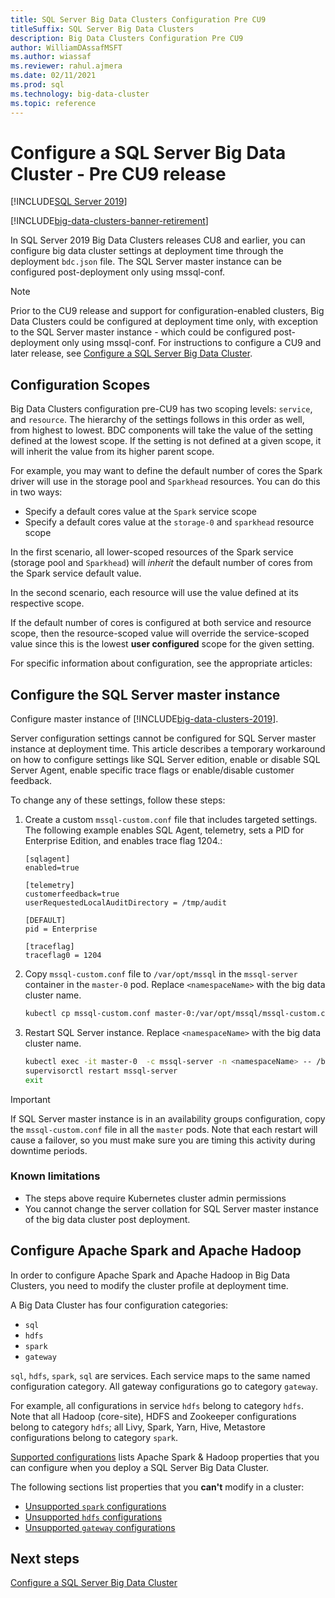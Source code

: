 ```yaml
---
title: SQL Server Big Data Clusters Configuration Pre CU9
titleSuffix: SQL Server Big Data Clusters
description: Big Data Clusters Configuration Pre CU9
author: WilliamDAssafMSFT
ms.author: wiassaf
ms.reviewer: rahul.ajmera
ms.date: 02/11/2021
ms.prod: sql
ms.technology: big-data-cluster
ms.topic: reference
---
```


# Configure a SQL Server Big Data Cluster - Pre CU9 release

[!INCLUDE[SQL Server 2019](../includes/applies-to-version/sqlserver2019.md)]

[!INCLUDE[big-data-clusters-banner-retirement](../includes/bdc-banner-retirement.md)]

In SQL Server 2019 Big Data Clusters releases CU8 and earlier, you can configure big data cluster settings at deployment time through the deployment `bdc.json` file. The SQL Server master instance can be configured post-deployment only using mssql-conf.

> [!NOTE]
> Prior to the CU9 release and support for configuration-enabled clusters, Big Data Clusters could be configured at deployment time only, with exception to the SQL Server master instance - which could be configured post-deployment only using mssql-conf. For instructions to configure a CU9 and later release, see [Configure a SQL Server Big Data Cluster](configure-bdc-overview.md).

## Configuration Scopes

Big Data Clusters configuration pre-CU9 has two scoping levels: `service`, and `resource`. The hierarchy of the settings follows in this order as well, from highest to lowest. BDC components will take the value of the setting defined at the lowest scope. If the setting is not defined at a given scope, it will inherit the value from its higher parent scope.

For example, you may want to define the default number of cores the Spark driver will use in the storage pool and `Sparkhead` resources. You can do this in two ways:

* Specify a default cores value at the `Spark` service scope 
* Specify a default cores value at the `storage-0` and `sparkhead` resource scope

In the first scenario, all lower-scoped resources of the Spark service (storage pool and `Sparkhead`) will *inherit* the default number of cores from the Spark service default value.

In the second scenario, each resource will use the value defined at its respective scope.

If the default number of cores is configured at both service and resource scope, then the resource-scoped value will override the service-scoped value since this is the lowest **user configured** scope for the given setting.

For specific information about configuration, see the appropriate articles:

## Configure the SQL Server master instance
Configure master instance of [!INCLUDE[big-data-clusters-2019](../includes/ssbigdataclusters-ss-nover.md)].

Server configuration settings cannot be configured for SQL Server master instance at deployment time. This article describes a temporary workaround on how to configure settings like SQL Server edition, enable or disable SQL Server Agent, enable specific trace flags or enable/disable customer feedback.

To change any of these settings, follow these steps:

1. Create a custom `mssql-custom.conf` file that includes targeted settings. The following example enables SQL Agent, telemetry, sets a PID for Enterprise Edition, and enables trace flag 1204.:

   ```
   [sqlagent]
   enabled=true
   
   [telemetry]
   customerfeedback=true
   userRequestedLocalAuditDirectory = /tmp/audit

   [DEFAULT]
   pid = Enterprise

   [traceflag]
   traceflag0 = 1204
   ```

1. Copy `mssql-custom.conf` file to `/var/opt/mssql` in the `mssql-server` container in the `master-0` pod. Replace `<namespaceName>` with the big data cluster name.

   ```bash
   kubectl cp mssql-custom.conf master-0:/var/opt/mssql/mssql-custom.conf -c mssql-server -n <namespaceName>
   ```

1. Restart SQL Server instance.  Replace `<namespaceName>` with the big data cluster name.

   ```bash
   kubectl exec -it master-0  -c mssql-server -n <namespaceName> -- /bin/bash
   supervisorctl restart mssql-server
   exit
   ```

> [!IMPORTANT]
> If SQL Server master instance is in an availability groups configuration, copy the `mssql-custom.conf` file in all the `master` pods. Note that each restart will cause a failover, so you must make sure you are timing this activity during downtime periods.

### Known limitations

- The steps above require Kubernetes cluster admin permissions
- You cannot change the server collation for SQL Server master instance of the big data cluster post deployment.

## Configure Apache Spark and Apache Hadoop
In order to configure Apache Spark and Apache Hadoop in Big Data Clusters, you need to modify the cluster profile at deployment time.

A Big Data Cluster has four configuration categories: 

- `sql` 
- `hdfs` 
- `spark` 
- `gateway` 

`sql`, `hdfs`, `spark`, `sql` are services. Each service maps to the same named configuration category. All gateway configurations go to category `gateway`. 

For example, all configurations in service `hdfs` belong to category `hdfs`. Note that all Hadoop (core-site), HDFS and Zookeeper configurations belong to category `hdfs`; all Livy, Spark, Yarn, Hive, Metastore configurations belong to category `spark`. 

[Supported configurations](reference-config-spark-hadoop.md) lists Apache Spark & Hadoop properties that you can configure when you deploy a SQL Server Big Data Cluster.

The following sections list properties that you **can't** modify in a cluster:

- [Unsupported `spark` configurations](reference-config-spark-hadoop.md#unsupported-spark-configurations)
- [Unsupported `hdfs` configurations](reference-config-spark-hadoop.md#unsupported-hdfs-configurations)
- [Unsupported `gateway` configurations](reference-config-spark-hadoop.md#unsupported-gateway-configurations)

## Next steps

[Configure a SQL Server Big Data Cluster](configure-bdc-overview.md)